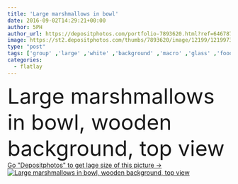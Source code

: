 ```yaml
---
title: 'Large marshmallows in bowl'
date: 2016-09-02T14:29:21+00:00
author: 5PH
author_url: https://depositphotos.com/portfolio-7893620.html?ref=64678756
image: https://st2.depositphotos.com/thumbs/7893620/image/12199/121997300/api_thumb_450.jpg?forcejpeg=true
type: "post"
tags: ['group' ,'large' ,'white' ,'background' ,'macro' ,'glass' ,'food' ,'wooden' ,'tasty' ,'delicious' ,'sweet' ,'yummy' ,'dessert' ,'snack' ,'retro' ,'vintage' ,'soft' ,'candy' ,'bowl' ,'flat' ,'unhealthy' ,'wood' ,'junk' ,'sugar' ,'fluffy' ,'pile' ,'treat' ,'calories' ,'confection' ,'sweetness' ,'indulgence' ,'sticky' ,'confectionery' ,'sugary' ,'marshmallow' ,'chewy' ,'marshmellows' ,'top view' ,'flatlay' ]
categories: 
  - flatlay
---
```

<div aling="center">
            <font size="60"> Large marshmallows in bowl, wooden background, top view</font>   
</div>
<div>
    <a href='https://st2.depositphotos.com/thumbs/7893620/image/12199/121997300/api_thumb_450.jpg?forcejpeg=true?ref=64678756' target=_blank > Go "Depositphotos" to get lage size of this picture ->
        <img href='https://st2.depositphotos.com/thumbs/7893620/image/12199/121997300/api_thumb_450.jpg?forcejpeg=true?ref=64678756' src='https://st2.depositphotos.com/7893620/12199/i/950/depositphotos_121997300-stock-photo-large-marshmallows-in-bowl.jpg?forcejpeg=true' alt='Large marshmallows in bowl, wooden background, top view' >
    </a>
</div>
